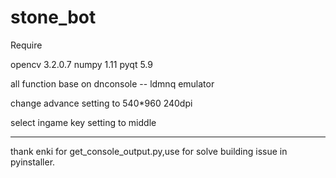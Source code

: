# stone_bot

Require 

opencv 3.2.0.7
numpy 1.11
pyqt 5.9

all function base on dnconsole -- ldmnq emulator

change advance setting to 540*960 240dpi

select ingame key setting to middle

---------------------

thank enki for get_console_output.py,use for solve building issue in pyinstaller.
